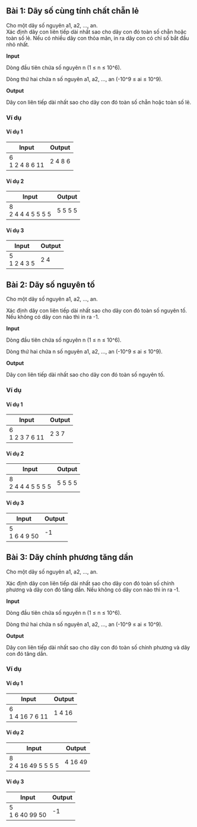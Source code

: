 ## Bài 1: Dãy số cùng tính chất chẵn lẻ

Cho một dãy số nguyên a1, a2, ..., an.<br>
Xác định dãy con liên tiếp dài nhất sao cho dãy con đó toàn số chẵn hoặc toàn số lẻ. Nếu có nhiều dãy con thỏa mãn, in ra dãy con có chỉ số bắt đầu nhỏ nhất.

**Input**<br>

Dòng đầu tiên chứa số nguyên n (1 ≤ n ≤ 10^6).<br>

Dòng thứ hai chứa n số nguyên a1, a2, ..., an (-10^9 ≤ ai ≤ 10^9).<br>

**Output**<br>

Dãy con liên tiếp dài nhất sao cho dãy con đó toàn số chẵn hoặc toàn số lẻ.<br>

### Ví dụ

#### Ví dụ 1

| Input | Output |
|-------|--------|
| 6<br> 1 2 4 8 6 11 | 2 4 8 6|

#### Ví dụ 2

| Input | Output |
|-------|--------|
| 8<br> 2 4 4 4 5 5 5 5| 5 5 5 5|

#### Ví dụ 3

| Input | Output |
|-------|--------|
| 5<br> 1 2 4 3 5 | 2 4|


## Bài 2: Dãy số nguyên tố

Cho một dãy số nguyên a1, a2, ..., an.<br>

Xác định dãy con liên tiếp dài nhất sao cho dãy con đó toàn số nguyên tố. Nếu không có dãy con nào thì in ra -1.

**Input**<br>

Dòng đầu tiên chứa số nguyên n (1 ≤ n ≤ 10^6).<br>

Dòng thứ hai chứa n số nguyên a1, a2, ..., an (-10^9 ≤ ai ≤ 10^9).<br>

**Output**<br>

Dãy con liên tiếp dài nhất sao cho dãy con đó toàn số nguyên tố.<br>

### Ví dụ

#### Ví dụ 1

| Input | Output |
|-------|--------|
| 6<br> 1 2 3 7 6 11 | 2 3 7|

#### Ví dụ 2

| Input | Output |
|-------|--------|
| 8<br> 2 4 4 4 5 5 5 5| 5 5 5 5|

#### Ví dụ 3

| Input | Output |
|-------|--------|
| 5<br> 1 6 4 9 50 | -1|

## Bài 3: Dãy chính phương tăng dần

Cho một dãy số nguyên a1, a2, ..., an.<br>

Xác định dãy con liên tiếp dài nhất sao cho dãy con đó toàn số chính phương và dãy con đó tăng dần. Nếu không có dãy con nào thì in ra -1.

**Input**<br>

Dòng đầu tiên chứa số nguyên n (1 ≤ n ≤ 10^6).<br>

Dòng thứ hai chứa n số nguyên a1, a2, ..., an (-10^9 ≤ ai ≤ 10^9).<br>

**Output**<br>

Dãy con liên tiếp dài nhất sao cho dãy con đó toàn số chính phương và dãy con đó tăng dần.<br>

### Ví dụ

#### Ví dụ 1

| Input | Output |
|-------|--------|
| 6<br> 1 4 16 7 6 11 | 1 4 16|

#### Ví dụ 2

| Input | Output |
|-------|--------|
| 8<br> 2 4 16 49 5 5 5 5| 4 16 49|

#### Ví dụ 3

| Input | Output |
|-------|--------|
| 5<br> 1 6 40 99 50 | -1|





